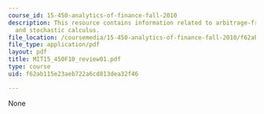 ```yaml
---
course_id: 15-450-analytics-of-finance-fall-2010
description: This resource contains information related to arbitrage-free pricing
  and stochastic calculus.
file_location: /coursemedia/15-450-analytics-of-finance-fall-2010/f62ab115e23aeb722a6cd813dea32f46_MIT15_450F10_review01.pdf
file_type: application/pdf
layout: pdf
title: MIT15_450F10_review01.pdf
type: course
uid: f62ab115e23aeb722a6cd813dea32f46

---
```

None